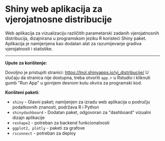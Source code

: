 # Shiny web aplikacija za vjerojatnosne distribucije

Web aplikacija za vizualizaciju različitih parametarski zadanih vjerojatnosnih distribucija, dizajnirana u programskom jeziku R koristeći Shiny paket. Aplikacija je namijenjena kao dodatan alat za razumijevanje gradiva vjerojatnosti i statistike.

---
**Upute za korištenje:**

Dovoljno je pristupiti stranici: https://lnol.shinyapps.io/vj_distribucije/
U slučaju da stranica nije dostupna, treba otvoriti `app.r` u Rstudio i kliknuti gumb "Run App" u gornjem desnom kutu okvira za programski kod.


**Korišteni paketi:**
- `shiny` - Glavni paket; namijenjen za izradu web aplikacija u području podatkovnih znanosti, podržava R i Python
- `shinydashboard` - Dodatan paket, odgovoran za "dashboard" vizualni dizajn aplikacije
- `reshape2` - potreban za backend funkcionalnosti
- `ggplot2, plotly` - paketi za grafove
- `rsconnect` - potreban za deploy
